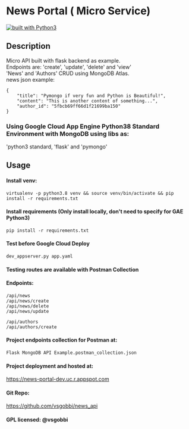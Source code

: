 # News Portal ( Micro Service)
[![built with Python3](https://img.shields.io/badge/built%20with-Python3-red.svg)](https://www.python.org/)

## Description
Micro API built with flask backend as example. <br>
Endpoints are: 'create', 'update', 'delete' and 'view' <br>
'News' and 'Authors' CRUD using MongoDB Atlas. <br>
news json example:
```
{
    "title": "Pymongo if very fun and Python is Beautiful!",
    "content": "This is another content of something...",
    "author_id": "5fbcb69ff66d1f21699ba150"
}
```
 

### Using Google Cloud App Engine Python38 Standard Environment with MongoDB using libs as: <br>
 'python3 standard, 'flask' and 'pymongo'

## **Usage**
#### Install venv:
```
virtualenv -p python3.8 venv && source venv/bin/activate && pip install -r requirements.txt 
```

#### Install requirements (Only install locally, don't need to specify for GAE Python3)
``` 
pip install -r requirements.txt
```

#### Test before Google Cloud Deploy
```
dev_appserver.py app.yaml
```

#### Testing routes are available with Postman Collection

#### Endpoints:
```
/api/news
/api/news/create
/api/news/delete
/api/news/update

/api/authors
/api/authors/create
```

#### Project endpoints collection for Postman at:
```
Flask MongoDB API Example.postman_collection.json
```

#### Project deployment and hosted at:

https://news-portal-dev.uc.r.appspot.com


#### Git Repo:
https://github.com/vsgobbi/news_api
#### GPL licensed: @vsgobbi
